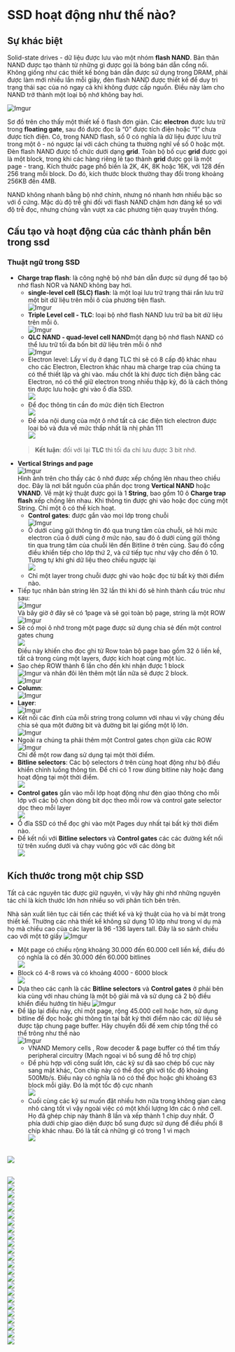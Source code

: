 # SSD hoạt động như thế nào?

## Sự khác biệt
Solid-state drives - dữ liệu được lưu vào một nhóm **flash NAND**. Bản thân NAND được tạo thành từ những gì được gọi là bóng bán dẫn cổng nổi. Không giống như các thiết kế bóng bán dẫn được sử dụng trong DRAM, phải được làm mới nhiều lần mỗi giây, đèn flash NAND được thiết kế để duy trì trạng thái sạc của nó ngay cả khi không được cấp nguồn. Điều này làm cho NAND trở thành một loại bộ nhớ không bay hơi.

![Imgur](https://i.imgur.com/xNeOrHo.png)

Sơ đồ trên cho thấy một thiết kế ô flash đơn giản. Các **electron** được lưu trữ trong **floating gate**, sau đó được đọc là “0” được tích điện hoặc “1” chưa được tích điện. Có, trong NAND flash, số 0 có nghĩa là dữ liệu được lưu trữ trong một ô - nó ngược lại với cách chúng ta thường nghĩ về số 0 hoặc một. Đèn flash NAND được tổ chức dưới dạng **grid**. Toàn bộ bố cục **grid** được gọi là một block, trong khi các hàng riêng lẻ tạo thành **grid** được gọi là một page - trang. Kích thước page phổ biến là 2K, 4K, 8K hoặc 16K, với 128 đến 256 trang mỗi block. Do đó, kích thước block thường thay đổi trong khoảng 256KB đến 4MB.

NAND không nhanh bằng bộ nhớ chính, nhưng nó nhanh hơn nhiều bậc so với ổ cứng. Mặc dù độ trễ ghi đối với flash NAND chậm hơn đáng kể so với độ trễ đọc, nhưng chúng vẫn vượt xa các phương tiện quay truyền thống.
## Cấu tạo và hoạt động của các thành phần bên trong ssd
### Thuật ngữ trong SSD
* **Charge trap flash**: là công nghệ bộ nhớ bán dẫn được sử dụng để tạo bộ nhớ flash NOR và NAND không bay hơi.
    * **single-level cell (SLC) flash**: là một loại lưu trữ trạng thái rắn lưu trữ một bit dữ liệu trên mỗi ô của phương tiện flash.</br>![Imgur](https://i.imgur.com/77CFPN5.png)
    * **Triple Level cell - TLC**: loại bộ nhớ flash NAND lưu trữ ba bit dữ liệu trên mỗi ô.</br>![Imgur](https://i.imgur.com/SVeiwQF.png)
    * **QLC NAND - quad-level cell NAND**một dạng bộ nhớ flash NAND có thể lưu trữ tối đa bốn bit dữ liệu trên mỗi ô nhớ</br>![Imgur](https://i.imgur.com/uBuQWdJ.png)
    * Electron level: Lấy ví dụ ở dạng TLC thì sẽ có 8 cấp độ khác nhau cho các Electron, Electron khác nhau mà charge trap của chúng ta có thể thiết lập và ghi vào. mấu chốt là khi được tích điện bằng các Electron, nó có thể giữ electron trong nhiều thập kỷ, đó là cách thông tin được lưu hoặc ghi vào ổ đĩa SSD.</br>![](/image/Animation1.gif)
    * Để đọc thông tin cần đo mức điện tích Electron </br>![](/image/Animation2.gif)
    * Để xóa nội dung của một ô nhớ tất cả các điện tích electron được loại bỏ và đưa về mức thấp nhất là nhị phân 111</br>![](/image/Animation3.gif)
    >**Kết luận**: đối với lại **TLC** thì tối đa chỉ lưu được 3 bit nhớ.
* **Vertical Strings and page**</br>![Imgur](https://i.imgur.com/3Tw2fl7.png)</br>Hình ảnh trên cho thấy các ô nhớ được xếp chồng lên nhau theo chiều dọc. Đây là nơi bắt nguồn của phần dọc trong **Vertical NAND** hoặc **VNAND**. Về mặt kỹ thuật được gọi là 1 **String**, bao gồm 10 ô **Charge trap flash** xếp chồng lên nhau. Khi thông tin được ghi vào hoặc đọc cùng một String. Chỉ một ô có thể kích hoạt.
    * **Control gates**: được gắn vào mọi lớp trong chuỗi </br>![Imgur](https://i.imgur.com/56r93JM.png)
    * Ô dưới cùng gửi thông tin đó qua trung tâm của chuỗi, sẽ hỏi mức electron của ô dưới cùng ở mức nào, sau đó ô dưới cùng gửi thông tin qua trung tâm của chuỗi lên đến Bitline ở trên cùng. Sau đó cổng điều khiển tiếp cho lớp thứ 2, và cứ tiếp tục như vậy cho đến ô 10. Tương tự khi ghi dữ liệu theo chiều ngược lại</br>![](/image/Animation4.gif) 
    * Chỉ một layer trong chuỗi được ghi vào hoặc đọc từ bất kỳ thời điểm nào.
* Tiếp tục nhân bản string lên 32 lần thì khi đó sẽ hình thành cấu trúc như sau:</br>![Imgur](https://i.imgur.com/Ke4DL97.png)</br>Và bây giờ ở đây sẽ có 1page và sẽ gọi toàn bộ page, string là một ROW</br>![Imgur](https://i.imgur.com/UjHWVJR.png)
* Sẽ có mọi ô nhớ trong một page được sử dụng chia sẻ đến một control gates chung</br>![](/image/Animation5.gif)</br>Điều này khiến cho đọc ghi từ Row toàn bộ page bao gồm 32 ô liền kề, tất cả trong cùng một layers, được kích hoạt cùng một lúc.
* Sao chép ROW thành 6 lần cho đến khi nhận được 1 block</br>![Imgur](https://i.imgur.com/7bcjvIp.png) và nhân đôi lên thêm một lần nữa sẽ được 2 block.</br>![Imgur](https://i.imgur.com/x1Trzrd.png)
* **Column**:</br> ![Imgur](https://i.imgur.com/KFaP60K.png)
* **Layer**:</br> ![Imgur](https://i.imgur.com/5Fwbcpj.png)
* Kết nối các đỉnh của mỗi string trong column với nhau vì vậy chúng đều chia sẻ qua một đường bit và đường bit lại giống một lộ lớn.</br>![Imgur](https://i.imgur.com/fyrV0Ch.png)
* Ngoài ra chúng ta phải thêm một Control gates chọn giữa các ROW</br> ![Imgur](https://i.imgur.com/giwgdwm.png)</br>Chỉ để một row đang sử dụng tại một thời điểm.
* **Bitline selectors**: Các bộ selectors ở trên cùng hoạt động như bộ điều khiển chỉnh luồng thông tin. Để chỉ có 1 row dùng bitline này hoặc đang hoạt động tại một thời điểm.</br>![](/image/Animation6.gif)
* **Control gates** gắn vào mỗi lớp hoạt động như đèn giao thông cho mỗi lớp với các bộ chọn dòng bit dọc theo mỗi row và control gate selector dọc theo mỗi layer</br>![](/image/Animation7.gif)
* Ổ đĩa SSD có thể đọc ghi vào một Pages duy nhất tại bất kỳ thời điểm nào.
* Để kết nối với **Bitline selectors** và **Control gates** các các đường kết nối từ trên xuống dưới và chạy vuông góc với các dòng bit</br>![](/image/Animation8.gif)
## Kích thước trong một chip SSD
Tất cả các nguyên tác được giữ nguyên, vì vậy hãy ghi nhớ những nguyên tác chỉ là kích thước lớn hơn nhiều so với phân tích bên trên.

Nhà sản xuất liên tục cải tiến các thiết kế và kỹ thuật của họ và bí mật trong thiết kế. Thường các nhà thiết kế không sử dụng 10 lớp như trong ví dụ mà họ mà chiều cao của các layer là 96 -136 layers tall. Đây là so sánh chiều cao với một tờ giấy ![Imgur](https://i.imgur.com/48iB7Z3.png)

* Một page có chiều rộng khoảng 30.000 đến 60.000 cell liền kề, điều đó có nghĩa là có đến 30.000 đến 60.000 bitlines</br>![](/image/Animation9.gif)
* Block  có 4-8 rows và có khoảng 4000 - 6000 block</br>![](/image/Animation10.gif)
* Dựa theo các cạnh là các **Bitline selectors** và **Control gates** ở phải bên kia cùng với nhau chúng là một bộ giải mã và sử dụng cả 2 bộ điều khiển điều hướng tín hiệu ![Imgur](https://i.imgur.com/WxLj4PE.png)
* Để lặp lại điều này, chỉ một page, rộng 45.000 cell hoặc hơn, sử dụng bitline để đọc hoặc ghi thông tin tại bất ký thời điểm nào các dữ liệu sẽ được tập chung page buffer. Hãy chuyển đổi để xem chip tổng thể có thể trông như thế nào</br>![Imgur](https://i.imgur.com/eEdWn0y.png)
    * VNAND Memory cells , Row decoder & page buffer có thể tìm thấy peripheral circuitry (Mạch ngoại vi bổ sung để hỗ trợ chip)
    * Để phù hợp với công suất lớn, các kỹ sư đã sao chép bố cục này sang mặt khác, Con chip này có thể đọc ghi với tốc độ khoảng 500Mb/s. Điều này có nghĩa là nó có thể đọc hoặc ghi khoảng 63 block mỗi giây. Đó là một tốc độ cực nhanh</br>![](/image/Animation11.gif)
    * Cuối cùng các kỹ sư muốn đặt nhiều hơn nữa trong không gian càng nhỏ càng tốt vì vậy ngoài việc có một khối lượng lớn các ô nhớ cell. Họ đã ghép chip này thành 8 lần và xếp thành 1 chip duy nhất. Ở phía dưới chip giao diện được bổ sung được sử dụng để điều phối 8 chíp khác nhau. Đó là tất cả những gì có trong 1 vi mạch</br>![](/image/Animation12.gif)










</br>![](/image/Animation11.gif)

</br>![](/image/Animation13.gif)
</br>![](/image/Animation14.gif)
</br>![](/image/Animation15.gif)
</br>![](/image/Animation16.gif)
</br>![](/image/Animation17.gif)
</br>![](/image/Animation18.gif)
</br>![](/image/Animation19.gif)
</br>![](/image/Animation20.gif)
</br>![](/image/Animation21.gif)
</br>![](/image/Animation22.gif)
</br>![](/image/Animation23.gif)
</br>![](/image/Animation24.gif)
</br>![](/image/Animation25.gif)
</br>![](/image/Animation26.gif)
</br>![](/image/Animation27.gif)
</br>![](/image/Animation28.gif)
</br>![](/image/Animation29.gif)
</br>![](/image/Animation30.gif)
</br>![](/image/Animation31.gif)
</br>![](/image/Animation32.gif)
</br>![](/image/Animation33.gif)
</br>![](/image/Animation34.gif)
</br>![](/image/Animation35.gif)
</br>![](/image/Animation36.gif)
